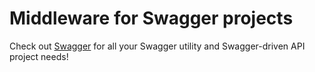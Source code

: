 # Middleware for Swagger projects

Check out [Swagger](https://www.npmjs.com/package/swagger) for all your Swagger utility
and Swagger-driven API project needs!
